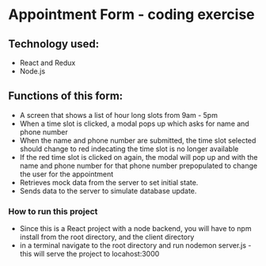 # Appointment Form - coding exercise

## Technology used:
*  React and Redux
*  Node.js
##  Functions of this form:
*  A screen that shows a list of hour long slots from 9am - 5pm
*  When a time slot is clicked, a modal pops up which asks for name and phone number
*  When the name and phone number are submitted, the time slot selected should change to red indecating the time slot is no longer available
*  If the red time slot is clicked on again, the modal will pop up and with the name and phone number for that phone number prepopulated to change the user for the appointment
*  Retrieves mock data from the server to set initial state. 
*  Sends data to the server to simulate database update.

###  How to run this project
*  Since this is a React project with a node backend, you will have to npm install from the root directory, and the client directory
*  in a terminal navigate to the root directory and run nodemon server.js - this will serve the project to locahost:3000